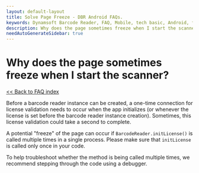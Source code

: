```yaml
---
layout: default-layout
title: Solve Page Freeze - DBR Android FAQs.
keywords: Dynamsoft Barcode Reader, FAQ, Mobile, tech basic, Android, freeze, page
description: Why does the page sometimes freeze when I start the scanner? - DBR Android FAQs.
needAutoGenerateSidebar: true
---
```


# Why does the page sometimes freeze when I start the scanner?

[<< Back to FAQ index](index.md)

Before a barcode reader instance can be created, a one-time connection for license validation needs to occur when the app initializes (or whenever the license is set before the barcode reader instance creation). Sometimes, this license validation could take a second to complete.

A potential "freeze" of the page can occur if `BarcodeReader.initLicense()` is called multiple times in a single process. Please make sure that `initLicense` is called only once in your code.

To help troubleshoot whether the method is being called multiple times, we recommend stepping through the code using a debugger.